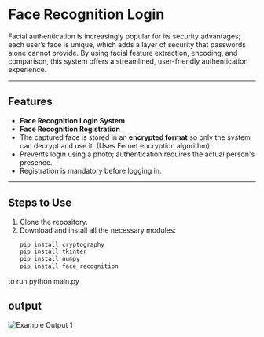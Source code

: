 # Face Recognition Login 

Facial authentication is increasingly popular for its security advantages; each user’s face is unique, which adds a layer of security that passwords alone cannot provide. By using facial feature extraction, encoding, and comparison, this system offers a streamlined, user-friendly authentication experience.

---

## Features
- **Face Recognition Login System**  
- **Face Recognition Registration**  
- The captured face is stored in an **encrypted format** so only the system can decrypt and use it. (Uses Fernet encryption algorithm).  
- Prevents login using a photo; authentication requires the actual person's presence.  
- Registration is mandatory before logging in.

---

## Steps to Use
1. Clone the repository.
2. Download and install all the necessary modules:
   ```bash
   pip install cryptography
   pip install tkinter
   pip install numpy
   pip install face_recognition
  to run python main.py

## output
 ![Example Output 1](output\screenshot_18.png)